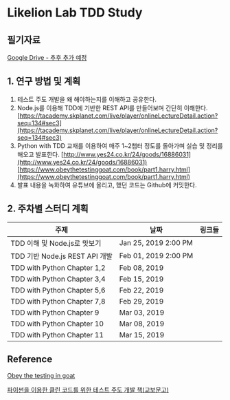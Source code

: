 # Likelion Lab TDD Study

## 필기자료
[Google Drive - 추후 추가 예정]()

## 1. 연구 방법 및 계획

1. 테스트 주도 개발을 왜 해야하는지를 이해하고 공유한다.
2. Node.js를 이용해 TDD에 기반한 REST API를 만들어보며 간단히 이해한다.
[https://tacademy.skplanet.com/live/player/onlineLectureDetail.action?seq=134#sec3](https://tacademy.skplanet.com/live/player/onlineLectureDetail.action?seq=134#sec3)
3. Python with TDD 교재를 이용하여 매주 1~2챕터 정도를 돌아가며 실습 및 정리를 해오고 발표한다.
[http://www.yes24.co.kr/24/goods/16886031](http://www.yes24.co.kr/24/goods/16886031)[https://www.obeythetestinggoat.com/book/part1.harry.html](https://www.obeythetestinggoat.com/book/part1.harry.html)
4. 발표 내용을 녹화하여 유튜브에 올리고, 했던 코드는 Github에 커밋한다.

## 2. 주차별 스터디 계획

| ﻿주제                         | 날짜                 | 링크들 |
|--------------------------------|----------------------|--------|
| TDD 이해 및 Node.js로 맛보기   | Jan 25, 2019 2:00 PM |        |
| TDD 기반 Node.js REST API 개발 | Feb 01, 2019 2:00 PM |        |
| TDD with Python Chapter 1,2    | Feb 08, 2019         |        |
| TDD with Python Chapter 3,4    | Feb 15, 2019         |        |
| TDD with Python Chapter 5,6    | Feb 22, 2019         |        |
| TDD with Python Chapter 7,8    | Feb 29, 2019         |        |
| TDD with Python Chapter 9      | Mar 03, 2019         |        |
| TDD with Python Chapter 10     | Mar 08, 2019         |        |
| TDD with Python Chapter 11     | Mar 15, 2019         |        |


## Reference
[Obey the testing in goat](https://www.obeythetestinggoat.com/)

[파이썬을 이용한 클린 코드를 위한 테스트 주도 개발 책(교보문고)](http://www.kyobobook.co.kr/product/detailViewKor.laf?ejkGb=KOR&mallGb=KOR&barcode=9788994774916)
